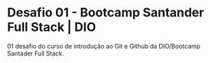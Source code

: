 # Desafio 01 - Bootcamp Santander Full Stack | DIO
01 desafio do curso de introdução ao Git e Github da DIO/Bootcamp Santader Full Stack.
